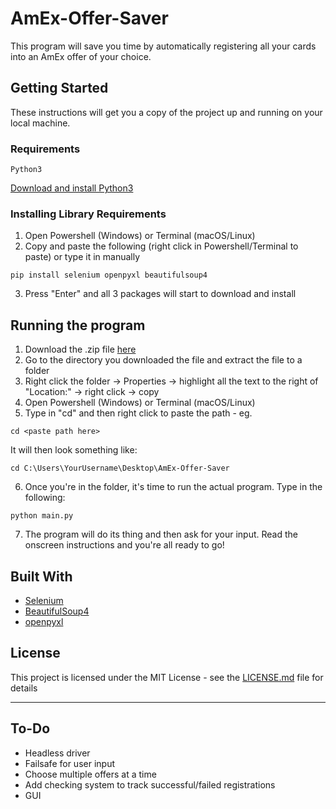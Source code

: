# AmEx-Offer-Saver

This program will save you time by automatically registering all your cards into an AmEx offer of your choice.

## Getting Started

These instructions will get you a copy of the project up and running on your local machine.

### Requirements

```
Python3
```
[Download and install Python3](https://www.python.org/download/releases/3.0/?)

### Installing Library Requirements

1. Open Powershell (Windows) or Terminal (macOS/Linux)
2. Copy and paste the following (right click in Powershell/Terminal to paste) or type it in manually
```
pip install selenium openpyxl beautifulsoup4
```
3. Press "Enter" and all 3 packages will start to download and install


## Running the program

1. Download the .zip file [here](https://github.com/nerces/AmEx-Offer-Saver/archive/master.zip)
2. Go to the directory you downloaded the file and extract the file to a folder
3. Right click the folder -> Properties -> highlight all the text to the right of "Location:" -> right click -> copy
4. Open Powershell (Windows) or Terminal (macOS/Linux)
5. Type in "cd" and then right click to paste the path - eg.
```
cd <paste path here>
```
It will then look something like:
```
cd C:\Users\YourUsername\Desktop\AmEx-Offer-Saver
```
6. Once you're in the folder, it's time to run the actual program. Type in the following:
```
python main.py
```
7. The program will do its thing and then ask for your input. Read the onscreen instructions and you're all ready to go!

## Built With

* [Selenium](https://pypi.org/project/selenium/)
* [BeautifulSoup4](https://pypi.org/project/beautifulsoup4/)
* [openpyxl](https://bitbucket.org/openpyxl/openpyxl/overview)

## License

This project is licensed under the MIT License - see the [LICENSE.md](LICENSE.md) file for details

---------------------------------------
## To-Do

- Headless driver
- Failsafe for user input
- Choose multiple offers at a time
- Add checking system to track successful/failed registrations
- GUI
